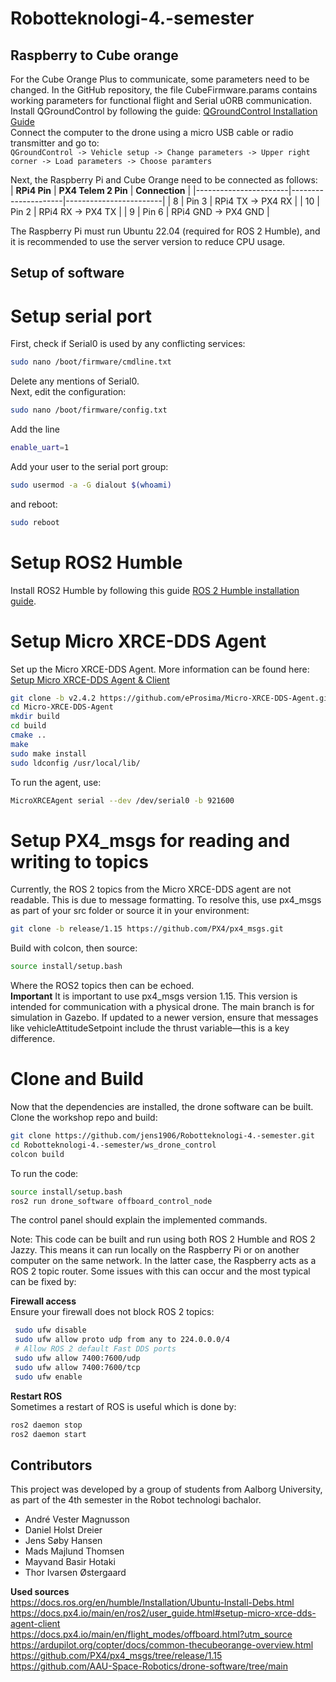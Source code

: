 # Robotteknologi-4.-semester

## Raspberry to Cube orange
For the Cube Orange Plus to communicate, some parameters need to be changed. In the GitHub repository, the file CubeFirmware.params contains working parameters for functional flight and Serial uORB communication.  
Install QGroundControl by following the guide: [QGroundControl Installation Guide](https://docs.qgroundcontrol.com/master/en/qgc-user-guide/getting_started/download_and_install.html)  
Connect the computer to the drone using a micro USB cable or radio transmitter and go to:  
```QGroundControl -> Vehicle setup -> Change parameters -> Upper right corner -> Load parameters -> Choose paramters```

Next, the Raspberry Pi and Cube Orange need to be connected as follows:  
| **RPi4 Pin** | **PX4 Telem 2 Pin** | **Connection**         |
|-----------------------|---------------------|------------------------|
| 8                     | Pin 3               | RPi4 TX → PX4 RX       |
| 10                    | Pin 2               | RPi4 RX → PX4 TX       |
| 9                     | Pin 6               | RPi4 GND → PX4 GND     |

The Raspberry Pi must run Ubuntu 22.04 (required for ROS 2 Humble), and it is recommended to use the server version to reduce CPU usage.  

## Setup of software
# Setup serial port
First, check if Serial0 is used by any conflicting services:  
```bash
sudo nano /boot/firmware/cmdline.txt
```  
Delete any mentions of Serial0.  
Next, edit the configuration:  
```bash
sudo nano /boot/firmware/config.txt
```  
Add the line  
```bash
enable_uart=1
```  
Add your user to the serial port group:  
```bash
sudo usermod -a -G dialout $(whoami)
```  
and reboot:  
```bash
sudo reboot
```  

# Setup ROS2 Humble
Install ROS2 Humble by following this guide [ROS 2 Humble installation guide](https://docs.ros.org/en/humble/Installation/Ubuntu-Install-Debs.html).

# Setup Micro XRCE-DDS Agent
Set up the Micro XRCE-DDS Agent. More information can be found here: [Setup Micro XRCE-DDS Agent & Client](https://docs.px4.io/main/en/ros2/user_guide.html#setup-micro-xrce-dds-agent-client)
```bash
git clone -b v2.4.2 https://github.com/eProsima/Micro-XRCE-DDS-Agent.git
cd Micro-XRCE-DDS-Agent
mkdir build
cd build
cmake ..
make
sudo make install
sudo ldconfig /usr/local/lib/
```
To run the agent, use:  
```bash
MicroXRCEAgent serial --dev /dev/serial0 -b 921600
```  

# Setup PX4_msgs for reading and writing to topics
Currently, the ROS 2 topics from the Micro XRCE-DDS agent are not readable. This is due to message formatting. To resolve this, use px4_msgs as part of your src folder or source it in your environment: 
```bash
git clone -b release/1.15 https://github.com/PX4/px4_msgs.git
```
Build with colcon, then source:  
```bash
source install/setup.bash
```
Where the ROS2 topics then can be echoed.  
**Important**
It is important to use px4_msgs version 1.15. This version is intended for communication with a physical drone. The main branch is for simulation in Gazebo.
If updated to a newer version, ensure that messages like vehicleAttitudeSetpoint include the thrust variable—this is a key difference.  

# Clone and Build
Now that the dependencies are installed, the drone software can be built. Clone the workshop repo and build:  
```bash
git clone https://github.com/jens1906/Robotteknologi-4.-semester.git
cd Robotteknologi-4.-semester/ws_drone_control
colcon build
```
To run the code:  
```bash
source install/setup.bash
ros2 run drone_software offboard_control_node
```
The control panel should explain the implemented commands.  
  
Note: This code can be built and run using both ROS 2 Humble and ROS 2 Jazzy. This means it can run locally on the Raspberry Pi or on another computer on the same network. In the latter case, the Raspberry acts as a ROS 2 topic router. Some issues with this can occur and the most typical can be fixed by:

**Firewall access**  
Ensure your firewall does not block ROS 2 topics:  
```bash
 sudo ufw disable
 sudo ufw allow proto udp from any to 224.0.0.0/4 
 # Allow ROS 2 default Fast DDS ports
 sudo ufw allow 7400:7600/udp
 sudo ufw allow 7400:7600/tcp
 sudo ufw enable
```

**Restart ROS**  
Sometimes a restart of ROS is useful which is done by:  
```bash
ros2 daemon stop
ros2 daemon start
```

## Contributors
This project was developed by a group of students from Aalborg University, as part of the 4th semester in the Robot technologi bachalor.  
- André Vester Magnusson
- Daniel Holst Dreier
- Jens Søby Hansen
- Mads Majlund Thomsen
- Mayvand Basir Hotaki
- Thor Ivarsen Østergaard




**Used sources**  
https://docs.ros.org/en/humble/Installation/Ubuntu-Install-Debs.html  
https://docs.px4.io/main/en/ros2/user_guide.html#setup-micro-xrce-dds-agent-client  
https://docs.px4.io/main/en/flight_modes/offboard.html?utm_source  
https://ardupilot.org/copter/docs/common-thecubeorange-overview.html  
https://github.com/PX4/px4_msgs/tree/release/1.15  
https://github.com/AAU-Space-Robotics/drone-software/tree/main
